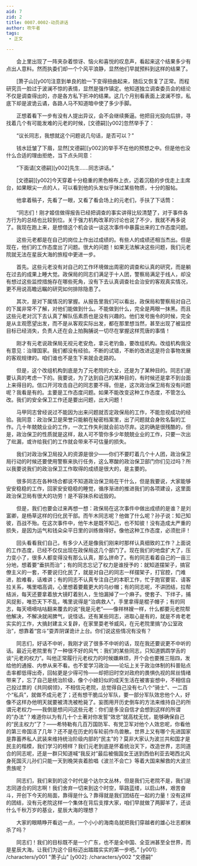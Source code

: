 ```yaml
---
aid: 7
zid: 2
title: 0007.0002-动员讲话
author: 吹牛者
tags: 
 - 正文

---
```




　　会上里出现了一阵夹杂着惊讶、恼火和喜悦的叹息声，看起来这个结果多少有点出人意料。然而执委们却一个个风平浪静，显然他们早就预料到这样的结果了。

　　[萧子山][y001]注意到单良的脸一下变得扭曲起来，随后又恢复了正常。而程研究员一脸过于波澜不惊的表情，显然是强作镇定。他知道独立调查委员会的结论不仅是调查得出的，亦是各方私下折冲的结果。这几个月别看表面上波澜不惊，私底下却是波诡云谲，各路人马不知道暗中使了多少手脚。

　　正想着看下一步有没有人提出异议，会不会继续撕逼。他把目光投向后排，寻找着几个有可能发难的元老的时候，[文德嗣][y002]忽然举手了：

　　“议长同志，我想就这个问题说几句话，是否可以？”

　　钱水廷皱了下眉，显然[文德嗣][y002]的举手不在他的预想之中。但是他也没什么合适的理由拒绝，当下点头同意：

　　“下面请[文德嗣][y002]先生……同志讲话。”

　　[文德嗣][y002]今天穿着十分稳重的黑色棉布上衣，迈着沉稳的步伐走上主席台，如果眼尖一点的人，可以看到他的头发似乎抹过某些物质，十分的服帖。

　　他拿着稿子，先看了一眼，又看了看会场上的元老们，手扶了下话筒：

　　“同志们！刚才姬信做得报告已经把调查的事实讲得比较清楚了，对于事件各方行为的总结也比较到位。关于强力机构改革的讨论也说了不少，我就不再多说了。我现在跑上来，是想借这个机会谈一谈这次事件中暴露出来的工作态度问题。

　　这些元老都是在自己的岗位上作出过成绩的。有些人的成绩还相当杰出。但是现在，他们的工作态度出了问题。很大的问题！如果无法解决这些问题，我们元老院就无法在星辰大海的旅程中更进一步。

　　首先。这些元老没有对自己的工作环境做出周密的调查和认真的研究，而是躺在过去的成果上睡大觉。政保局的同志们满足于十人团，警察局满足于线人，却没有想过这些监控措施存在哪些死角，没有下去认真调查社会治安的客观真实情况，更不用说高瞻远瞩的研究如何排除隐患了。

　　其次，是对下属情况的掌握。从报告里我们可以看出，政保局和警察局对自己的下属非常不了解，对他们能做到什么。不能做到什么，完全是两眼一抹黑。而且这些元老对沉下去认真了解队伍素质也是没有兴趣的。他们发号施令的时候，完全是从主观愿望出发，而不是从客观实际出发，都在那里想当然，甚至出现了被监控目标已经消失，负责人还在会上拍胸脯说一切尽在掌握这样荒唐的事情！

　　刚才有元老说政保局无视元老安危，拿元老钓鱼，要改组机构。改组机构我没有意见：治理国家。我们都没有经验。不断的试错，不断的改进这是符合事物发展的客观规律的。咱们谁也不是生下来就会走路的。

　　但是，这个改组机构到底是为了元老院的大业，还是为了某种目的。同志们是要认真的考虑一下的。我要说，为了达到自己的某种目的，有时候还是拿不到台面上来得目的。信口开河攻击自己的同志要不得。但是，这次政治保卫局有没有问题呢？我看是有的。主要是工作态度问题。如果不能改变这种工作态度，不管怎么改。我们的安全保卫工作还是要出问题，出大问题！

　　马甲同志曾经说过不能因为出来问题就否定政保局的工作，不能忽视成功的经验。我同意：政治保卫是荣誉只能躺在秘密档案里，出了问题就会身败名裂的工作。几十年兢兢业业的工作，一次工作失利就会前功尽弃。这的确是很残酷的，但是，政治保卫的性质就是这样，敌人可不管你多少年兢兢业业的工作，只要一次出了纰漏，或许给我们的工作就会带来不可估量的损失。

　　我们对政治保卫局投入的资源是很少――你们不要盯着几个十人团，政治保卫局行动的时候还要使用警察来执行任务，这么寒酸的政治保卫部门你们见过吗？所以我要说我们的政治保卫工作取得的成绩是很大的，是主要的。

　　很多同志在各种场合都说不知道政治保卫局在干什么，但是我要说，大家能够安安稳稳的工作，回家安安稳稳的睡觉，循序渐进的推进我们的各项建设，这里面政治保卫局有很大的功劳！是不容抹杀和诋毁的。

　　但是，我们也要会过来再想一想：政保局在这次事件中做出成绩的是谁？是刘富卿，是杨草这样的归化民干部。而午木同志呢？他做了什么呢？孙子说：知己知彼，百战不殆。在这次事件中，他午木是既不知己，也不知彼！没有造成太严重的损失，是因为运气和钱朵朵平日里的训练做得好。像他这种工作态度，必须批评！

　　回头看看我们自己，有多少人还是像我们刚来时那样认真细致的工作？上面说的工作态度，已经不仅仅出现在政保局这几个部门了。现在我们的地盘扩大了，压力变小了，很多人都变得没有那么认真，那么拼命了。有的同志看着自己的一亩三分地，想着要“垂拱而治”；有的同志忘记了权力是谁授予的：就知道摆架子，搞官僚主义的一套，不要说归化民了，就是对自己的同志一样摆架子，打官腔，门难进，脸难看，话难讲；有的同志不认真专注自己的本职工作，忙于跑官要官、请客拉关系，嘴里唱高调，心里想着要戴更大的乌纱帽；有的同志呢，不讲团结，拉帮结派，每天还要拿着放大镜盯着别人，生怕漏掉了一个麻子。使套子、下绊子，捕风捉影，唯恐天下不乱，嘴里说得是“治病救人”，手里拿得是棍子帽子；有的同志，每天嘀嘀咕咕翻来覆去的说“我是元老”――像祥林嫂一样，什么都要元老院帮他解决，不解决就闹脾气，说怪话。还有某些同志，进取心是有的，就是不肯老老实实的工作，大搞封建主义复辟，在家里耍老爷威风，在元老院里搞“办公室政治”，想靠着“宫斗”耍弄阴谋诡计上台。你们说这些情况有没有？

　　同志们，好话不中听，我刚才说了很多不中听的话，现在我还要说更不中听的话。最近元老院里有了一种很不好的风气：我们的某些同志，只知道鹦鹉学舌的谈“元老的权力”。叫他正常履行元老权力的时候嫌麻烦，开个会也要推三阻四，发给他的通报、内参从来不看。也不爱学习政治――论坛上关于政治体制的科普贴点击率都低得出奇，回帖更是少得可怜――却把旧时空对政府的畏惧仇视的屌丝情绪带来了，忘了自己是统治阶级，像个小媳妇似的成天生活在被害妄想中，不相信自己投过票的《共同纲领》，不相信元老院，总觉得自己没有七八个“骑士”、一二百个“私兵”，就做不成元老了；还有想干脆瓜分军队，要一部分军队效忠他个人，好像不这样办他明天就要被清洗被枪毙了。妄图用开历史倒车的方法来维持自己的所谓元老权力――我倒是想问问这些元老：你们是多没自信才会想到这样的所谓的“办法”？难道你以为有几十个土著对你发誓“效忠”就高枕无忧，能够确保自己的“民主权力”了？――希特勒有几百万国防军、有党卫军对他个人效忠呢，你看他的第三帝国活了几年？还不是在历史的车轮前作鸟兽散。世界上又有哪个先进国家是靠蓄养私人武装来维持统治阶级内部的“民主”的？莫非大家认为波兰共和国才是民主的楷模，我们学习的榜样？我们元老到底是怀着统治天下，改造世界，志同道合的同志呢，还是一群只知道喊“我反对”最后被俄国女王送到西伯利亚去喝西北风身死国灭儿孙们只能一天到晚哭丧着脸唱《波兰不会亡》等着大国来解救的大波兰贵族呢？

　　同志们，我们来到的这个时代是个达尔文丛林，但是我们元老院不是，我们是志同道合的同志啊！我们舍弃一切来到这个时空，筚路蓝缕，以启山林，艰苦奋斗，开创下今天的局面，靠得是什么？靠得就是我们团结在一起的力量！没有这样的团结，没有元老院这样一个集体在背后支撑大家，咱们早就做了两脚羊了，还谈什么千秋万岁的基业，星辰大海的理想？

　　大家的眼睛睁开看远一点，一个小小的海南岛就把我们穿越者的雄心壮志都抹杀了吗？

　　同志们！我们的目标既不是一个广东，也不是全中国、全亚洲甚至全世界，而是星辰大海。让我们为这个目标迈出踏踏实实的第一步吧。”
[y001]: /characters/y001 "萧子山"
[y002]: /characters/y002 "文德嗣"


